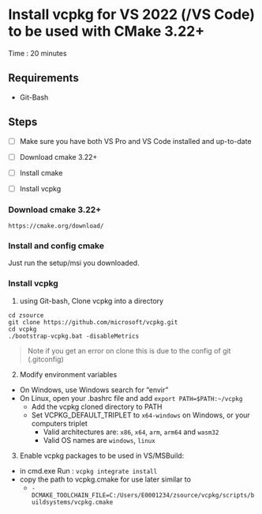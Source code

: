 # Install vcpkg for VS 2022 (/VS Code) to be used with CMake 3.22+

Time : 20 minutes

## Requirements
  - Git-Bash

## Steps

 - [ ] Make sure you have both VS Pro and VS Code installed and up-to-date
 - [ ] Download cmake 3.22+
 - [ ] Install cmake
 - [ ] Install vcpkg


### Download cmake 3.22+
```
https://cmake.org/download/
```

### Install and config cmake

Just run the setup/msi you downloaded.

### Install vcpkg

 1.  using Git-bash, Clone vcpkg into a directory
```
cd zsource
git clone https://github.com/microsoft/vcpkg.git
cd vcpkg
./bootstrap-vcpkg.bat -disableMetrics
```

  > Note if you get an error on clone this is due to the config of git (.gitconfig)

 2. Modify environment variables 
  - On Windows, use Windows search for “envir”
  - On Linux, open your .bashrc file and add `export PATH=$PATH:~/vcpkg`
    - Add the vcpkg cloned directory to PATH
    - Set VCPKG_DEFAULT_TRIPLET to `x64-windows` on Windows, or your computers triplet
      + Valid architectures are: `x86`, `x64`, `arm`, `arm64` and `wasm32`
      + Valid OS names are `windows`, `linux`

 3. Enable vcpkg packages to be used in VS/MSBuild:
  - in cmd.exe Run : `vcpkg integrate install`
  - copy the path to vcpkg.cmake for use later similar to 
    - `-DCMAKE_TOOLCHAIN_FILE=C:/Users/E0001234/zsource/vcpkg/scripts/buildsystems/vcpkg.cmake`
